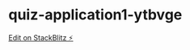 # quiz-application1-ytbvge

[Edit on StackBlitz ⚡️](https://stackblitz.com/edit/quiz-application1-ytbvge)